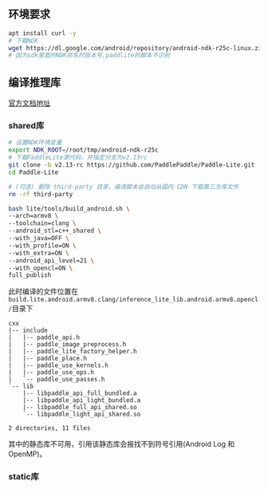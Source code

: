 ## 环境要求

```bash
apt install curl -y
# 下载NDK
wget https://dl.google.com/android/repository/android-ndk-r25c-linux.zip
# 因为sdk里面的NDK命名时版本号,paddlite的脚本不识别
```

## 编译推理库
[官方文档地址](https://www.paddlepaddle.org.cn/lite/v2.12/source_compile/linux_x86_compile_android.html)
### shared库
```bash
# 设置NDK环境变量
export NDK_ROOT=/root/tmp/android-ndk-r25c
# 下载PaddleLite源代码，并指定分支为v2.13rc
git clone -b v2.13-rc https://github.com/PaddlePaddle/Paddle-Lite.git
cd Paddle-Lite

# (可选) 删除 third-party 目录，编译脚本会自动从国内 CDN 下载第三方库文件
rm -rf third-party

bash lite/tools/build_android.sh \
--arch=armv8 \
--toolchain=clang \
--android_stl=c++_shared \
--with_java=OFF \
--with_profile=ON \
--with_extra=ON \
--android_api_level=21 \
--with_opencl=ON \
full_publish
```
此时编译的文件位置在`build.lite.android.armv8.clang/inference_lite_lib.android.armv8.opencl/`目录下

```text
cxx
|-- include
|   |-- paddle_api.h
|   |-- paddle_image_preprocess.h
|   |-- paddle_lite_factory_helper.h
|   |-- paddle_place.h
|   |-- paddle_use_kernels.h
|   |-- paddle_use_ops.h
|   `-- paddle_use_passes.h
`-- lib
    |-- libpaddle_api_full_bundled.a
    |-- libpaddle_api_light_bundled.a
    |-- libpaddle_full_api_shared.so
    `-- libpaddle_light_api_shared.so

2 directories, 11 files
```
其中的静态库不可用，引用该静态库会报找不到符号引用(Android Log 和 OpenMP)。


### static库
